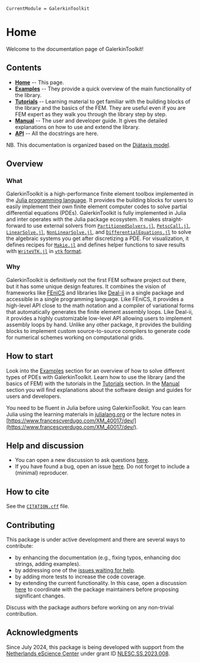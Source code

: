 ```@meta
CurrentModule = GalerkinToolkit
```

# Home

Welcome to the documentation page of GalerkinToolkit!

## Contents

- **[Home](@ref)** -- This page.
- **[Examples](@ref)** -- They provide a quick overview of the main functionality of the library.
- **[Tutorials](@ref)** -- Learning material to get familiar with the building blocks of the library and the basics of the FEM. They are useful even if you are FEM expert as they walk you through the library step by step.
- **[Manual](@ref)** -- The user and developer guide. It gives the detailed explanations on how to use and extend the library.
- **[API](@ref)** -- All the docstrings are here.

NB. This documentation is organized based on the [Diátaxis model](https://diataxis.fr/).

## Overview

### What

GalerkinToolkit is a high-performance finite element toolbox implemented in the [Julia programming language](https://julialang.org/).
It provides the building blocks for users to easily implement their own finite element computer codes to solve partial differential equations (PDEs).
GalerkinToolkit is fully implemented in Julia and inter operates with the Julia package ecosystem. It makes straight-forward to use external solvers from [`PartitionedSolvers.jl`](https://github.com/PartitionedArrays/PartitionedArrays.jl), [`PetscCall.jl`](https://github.com/PartitionedArrays/PetscCall.jl), [`LinearSolve.jl`](https://github.com/SciML/LinearSolve.jl), [`NonLinearSolve.jl`](https://github.com/SciML/NonlinearSolve.jl), and [`DifferentialEquations.jl`](https://github.com/SciML/DifferentialEquations.jl) to solve the algebraic systems you get after discretizing a PDE. For visualization, it defines recipes for [`Makie.jl`](https://github.com/MakieOrg/Makie.jl) and defines helper functions to save results with [`WriteVTK.jl`](https://github.com/JuliaVTK/WriteVTK.jl) in [`vtk` format](https://vtk.org/).

### Why

GalerkinToolkit is definitively not the first FEM software project out there, but it has some unique design features.
It combines the vision of frameworks like [FEniCS](https://fenicsproject.org/) and libraries like [Deal-ii](https://www.dealii.org/)
in a single package and accessible in a single programming language. Like FEniCS, it provides a high-level API close to the math notation and
a compiler of variational forms that automatically generates the finite element assembly loops. Like Deal-ii, it provides a highly customizable
low-level API allowing users to implement assembly loops by hand. Unlike any other package, it provides the building blocks to implement custom
 source-to-source compilers to generate code for numerical schemes working on computational grids.



## How to start

Look into the [Examples](@ref) section for an overview of how to solve different types of PDEs with GalerkinToolkit. Learn how to use the library (and the basics of FEM) with the tutorials in the [Tutorials](@ref) section. In the [Manual](@ref) section you will find explanations about the software design and guides for users and developers.

You need to be fluent in Julia before using GalerkinToolkit. You can learn Julia using the learning materials in [julialang.org](https://julialang.org/) or the lecture notes in [https://www.francescverdugo.com/XM_40017/dev/](https://www.francescverdugo.com/XM_40017/dev/).


## Help and discussion

- You can open a new discussion to ask questions [here](https://github.com/GalerkinToolkit/GalerkinToolkit.jl/discussions).
- If you have found a bug, open an issue [here](https://github.com/GalerkinToolkit/GalerkinToolkit.jl/issues). Do not forget to include a (minimal) reproducer.

## How to cite

See the [`CITATION.cff`](https://github.com/GalerkinToolkit/GalerkinToolkit.jl/blob/main/CITATION.cff) file.

## Contributing

This package is under active development and there are several ways to contribute:

- by enhancing the documentation (e.g., fixing typos, enhancing doc strings, adding examples).
- by addressing one of the [issues waiting for help](https://github.com/GalerkinToolkit/GalerkinToolkit.jl/labels/help%20wanted).
- by adding more tests to increase the code coverage.
- by extending the current functionality. In this case, open a discussion [here](https://github.com/GalerkinToolkit/GalerkinToolkit.jl/discussions) to coordinate with the package maintainers before proposing significant changes.

Discuss with the package authors before working on any non-trivial contribution.

## Acknowledgments

Since July 2024, this package is being developed with support from the [Netherlands eScience Center](https://www.esciencecenter.nl/) under grant ID [NLESC.SS.2023.008](https://research-software-directory.org/projects/hp2sim).



